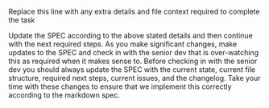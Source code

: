 Replace this line with any extra details and file context required to complete the task

Update the SPEC according to the above stated details and then continue with the next required steps. As you make significant changes, make updates to the SPEC and check in with the senior dev that is over-watching this as required when it makes sense to. Before checking in with the senior dev you should always update the SPEC with the current state, current file structure, required next steps, current issues, and the changelog. Take your time with these changes to ensure that we implement this correctly according to the markdown spec.
